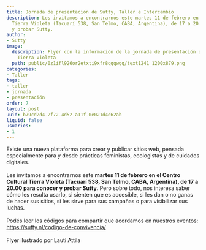 ```yaml
---
title: Jornada de presentación de Sutty, Taller e Intercambio
description: Les invitamos a encontrarnos este martes 11 de febrero en el Centro Cultural
  Tierra Violeta (Tacuarí 538, San Telmo, CABA, Argentina), de 17 a 20.00 para conocer
  y probar Sutty.
author:
- Sutty
image:
  description: Flyer con la información de la jornada de presentación de Sutty en
    Tierra Violeta
  path: public/0z1ifl926or2etxti9xfr8qqqwgq/text1241_1200x879.png
categories:
- Taller
tags:
- taller
- jornada
- presentación
order: 7
layout: post
uuid: b79cd2d4-2f72-4d52-a11f-0e021d4d62ab
liquid: false
usuaries:
- 1
---
```




<div>Existe una nueva plataforma para crear y publicar sitios web, pensada especialmente para y desde prácticas feministas, ecologistas y de cuidados digitales.<br><br>Les invitamos a encontrarnos este <strong>martes 11 de febrero en el Centro Cultural Tierra Violeta (Tacuarí 538, San Telmo, CABA, Argentina), de 17 a 20.00 para conocer y probar Sutty.</strong> Pero sobre todo, nos interesa saber cómo les resulta usarlo, si sienten que es accesible, si les dan o no ganas de hacer sus sitios, si les sirve para sus campañas o para visibilizar sus luchas.<br><br>Podés leer los códigos para compartir que acordamos en nuestros eventos: <a href="https://sutty.nl/codigo-de-convivencia/">https://sutty.nl/codigo-de-convivencia/</a><br><br>Flyer ilustrado por Lauti Attila</div>